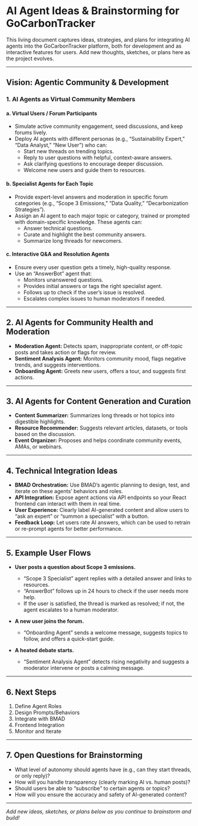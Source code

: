 # AI Agent Ideas & Brainstorming for GoCarbonTracker

This living document captures ideas, strategies, and plans for integrating AI agents into the GoCarbonTracker platform, both for development and as interactive features for users. Add new thoughts, sketches, or plans here as the project evolves.

---

## Vision: Agentic Community & Development

### 1. AI Agents as Virtual Community Members

#### a. Virtual Users / Forum Participants
- Simulate active community engagement, seed discussions, and keep forums lively.
- Deploy AI agents with different personas (e.g., “Sustainability Expert,” “Data Analyst,” “New User”) who can:
  - Start new threads on trending topics.
  - Reply to user questions with helpful, context-aware answers.
  - Ask clarifying questions to encourage deeper discussion.
  - Welcome new users and guide them to resources.

#### b. Specialist Agents for Each Topic
- Provide expert-level answers and moderation in specific forum categories (e.g., “Scope 3 Emissions,” “Data Quality,” “Decarbonization Strategies”).
- Assign an AI agent to each major topic or category, trained or prompted with domain-specific knowledge. These agents can:
  - Answer technical questions.
  - Curate and highlight the best community answers.
  - Summarize long threads for newcomers.

#### c. Interactive Q&A and Resolution Agents
- Ensure every user question gets a timely, high-quality response.
- Use an “AnswerBot” agent that:
  - Monitors unanswered questions.
  - Provides initial answers or tags the right specialist agent.
  - Follows up to check if the user’s issue is resolved.
  - Escalates complex issues to human moderators if needed.

---

## 2. AI Agents for Community Health and Moderation

- **Moderation Agent:** Detects spam, inappropriate content, or off-topic posts and takes action or flags for review.
- **Sentiment Analysis Agent:** Monitors community mood, flags negative trends, and suggests interventions.
- **Onboarding Agent:** Greets new users, offers a tour, and suggests first actions.

---

## 3. AI Agents for Content Generation and Curation

- **Content Summarizer:** Summarizes long threads or hot topics into digestible highlights.
- **Resource Recommender:** Suggests relevant articles, datasets, or tools based on the discussion.
- **Event Organizer:** Proposes and helps coordinate community events, AMAs, or webinars.

---

## 4. Technical Integration Ideas

- **BMAD Orchestration:** Use BMAD’s agentic planning to design, test, and iterate on these agents’ behaviors and roles.
- **API Integration:** Expose agent actions via API endpoints so your React frontend can interact with them in real time.
- **User Experience:** Clearly label AI-generated content and allow users to “ask an expert” or “summon a specialist” with a button.
- **Feedback Loop:** Let users rate AI answers, which can be used to retrain or re-prompt agents for better performance.

---

## 5. Example User Flows

- **User posts a question about Scope 3 emissions.**
  - “Scope 3 Specialist” agent replies with a detailed answer and links to resources.
  - “AnswerBot” follows up in 24 hours to check if the user needs more help.
  - If the user is satisfied, the thread is marked as resolved; if not, the agent escalates to a human moderator.

- **A new user joins the forum.**
  - “Onboarding Agent” sends a welcome message, suggests topics to follow, and offers a quick-start guide.

- **A heated debate starts.**
  - “Sentiment Analysis Agent” detects rising negativity and suggests a moderator intervene or posts a calming message.

---

## 6. Next Steps

1. Define Agent Roles
2. Design Prompts/Behaviors
3. Integrate with BMAD
4. Frontend Integration
5. Monitor and Iterate

---

## 7. Open Questions for Brainstorming

- What level of autonomy should agents have (e.g., can they start threads, or only reply)?
- How will you handle transparency (clearly marking AI vs. human posts)?
- Should users be able to “subscribe” to certain agents or topics?
- How will you ensure the accuracy and safety of AI-generated content?

---

*Add new ideas, sketches, or plans below as you continue to brainstorm and build!* 